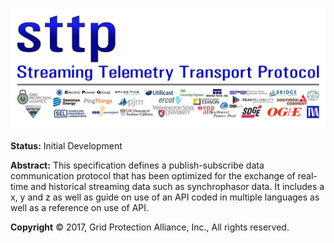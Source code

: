 <a name="title-page"></a>
![STTP](Images/sttp-logo-with-participants.png)

**Status:** Initial Development

**Abstract:** This specification defines a publish-subscribe data communication protocol that has been optimized for the exchange of real-time and historical streaming data such as synchrophasor data.  It includes a x, y and z as well as guide on use of an API coded in multiple languages as well as a reference on use of API.

**Copyright** &copy; 2017, Grid Protection Alliance, Inc., All rights reserved.
